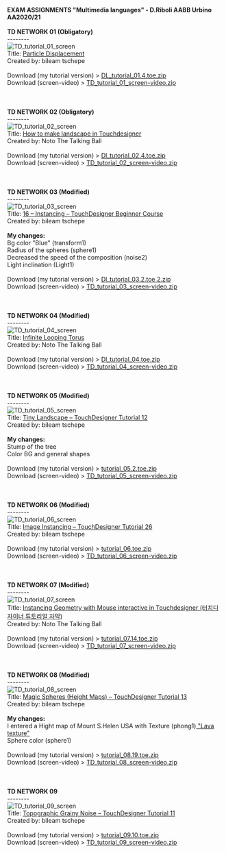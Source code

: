 <strong>EXAM ASSIGNMENTS "Multimedia languages" - D.Riboli AABB Urbino AA2020/21</strong>
<br><br>
</a>
<strong>TD NETWORK 01 (Obligatory)<br></strong>
--------<br>
![TD_tutorial_01_screen](https://user-images.githubusercontent.com/77739462/116430814-79878100-a847-11eb-9bbf-b8f4ca8f5955.png)
<br>
Title: <a href="https://www.youtube.com/watch?v=hbZjgHSCAPI&amp;ab_channel=bileamtschepe">Particle Displacement</a>
<br>Created by: bileam tschepe
<br><br>
Download (my tutorial version) > [DL_tutorial_01.4.toe.zip](https://github.com/daniele-ph/AABB.Urbino.daniele.lisi/files/6393072/DL_tutorial_01.4.toe.zip)
<br>
Download (screen-video) > [TD_tutorial_01_screen-video.zip](https://github.com/daniele-ph/AABB.Urbino.daniele.lisi/files/6393082/TD_tutorial_01_screen-video.zip)
<br><br><br><br>
</a>
<strong>TD NETWORK 02 (Obligatory)</strong><br>
--------<br>
![TD_tutorial_02_screen](https://user-images.githubusercontent.com/77739462/116430735-6674b100-a847-11eb-94f2-8b8441455757.png)
<br>
Title: <a href="https://www.youtube.com/watch?v=Kxng628ejFY&ab_channel=NotoTheTalkingBall">How to make landscape in Touchdesigner</a>
<br>Created by: Noto The Talking Ball
<br><br>
Download (my tutorial version) > [Dl_tutorial_02.4.toe.zip](https://github.com/daniele-ph/AABB.Urbino.daniele.lisi/files/6393091/Dl_tutorial_02.4.toe.zip)
<br>
Download (screen-video) > [TD_tutorial_02_screen-video.zip](https://github.com/daniele-ph/AABB.Urbino.daniele.lisi/files/6393094/TD_tutorial_02_screen-video.zip)
<br><br><br><br>
</a>
<strong>TD NETWORK 03 (Modified)</strong><br>
--------<br>
![TD_tutorial_03_screen](https://user-images.githubusercontent.com/77739462/116430624-4d6c0000-a847-11eb-91b2-17979253be24.png)
<br>
Title: <a href="https://www.youtube.com/watch?v=rYet0SwTYa0&ab_channel=bileamtschepe">16 – Instancing – TouchDesigner Beginner Course</a>
<br>Created by: bileam tschepe
<br><br>
<b>My changes:</b><br>
Bg color "Blue" (transform1)<br>
Radius of the spheres (sphere1)<br>
Decreased the speed of the composition (noise2)<br>
Light inclination (Light1)<br>
<br>
Download (my tutorial version) > [Dl_tutorial_03.2.toe 2.zip](https://github.com/daniele-ph/AABB.Urbino.daniele.lisi/files/6393099/Dl_tutorial_03.2.toe.2.zip)
<br>
Download (screen-video) > [TD_tutorial_03_screen-video.zip](https://github.com/daniele-ph/AABB.Urbino.daniele.lisi/files/6393112/TD_tutorial_03_screen-video.zip)
<br><br><br><br>
</a>
<strong>TD NETWORK 04 (Modified)</strong><br>
--------<br>![TD_tutorial_04_screen](https://user-images.githubusercontent.com/77739462/116429362-1cd79680-a846-11eb-85b3-0f2144a4b532.png)
<br>
Title: <a href="https://www.youtube.com/watch?v=lg6hNhQOtIA&ab_channel=NotoTheTalkingBall">Infinite Looping Torus</a>
<br>
Created by: Noto The Talking Ball 
<br><br>
Download (my tutorial version) > [Dl_tutorial_04.toe.zip](https://github.com/daniele-ph/AABB.Urbino.daniele.lisi/files/6393119/Dl_tutorial_04.toe.zip)
<br>
Download (screen-video) > [TD_tutorial_04_screen-video.zip](https://github.com/daniele-ph/AABB.Urbino.daniele.lisi/files/6393124/TD_tutorial_04_screen-video.zip)
<br><br><br><br>
</a>
<strong>TD NETWORK 05 (Modified)</strong><br>
--------<br>
![TD_tutorial_05_screen](https://user-images.githubusercontent.com/77739462/116429322-121d0180-a846-11eb-8a70-30a075da8c85.png)
<br>
Title: <a href="https://www.youtube.com/watch?v=AO7mqjLj8n4&ab_channel=bileamtschepe">Tiny Landscape – TouchDesigner Tutorial 12</a>
<br>
Created by: bileam tschepe
<br><br>
<b>My changes:</b><br>
Stump of the tree<br>
Color BG and general shapes
<br><br>
Download (my tutorial version) > [tutorial_05.2.toe.zip](https://github.com/daniele-ph/AABB.Urbino.daniele.lisi/files/6393129/tutorial_05.2.toe.zip)
<br>
Download (screen-video) > [TD_tutorial_05_screen-video.zip](https://github.com/daniele-ph/AABB.Urbino.daniele.lisi/files/6393130/TD_tutorial_05_screen-video.zip)
<br><br><br><br>
</a>
<strong>TD NETWORK 06 (Modified)</strong><br>
--------<br>
![TD_tutorial_06_screen](https://user-images.githubusercontent.com/77739462/116429269-0598a900-a846-11eb-8946-9a0f1f39979b.png)
<br>
Title: <a href="https://www.youtube.com/watch?v=dCWUiyBYeho&ab_channel=bileamtschepe">Image Instancing – TouchDesigner Tutorial 26</a>
<br>
Created by: bileam tschepe
<br><br>
Download (my tutorial version) > [tutorial_06.toe.zip](https://github.com/daniele-ph/AABB.Urbino.daniele.lisi/files/6393133/tutorial_06.toe.zip)
<br>
Download (screen-video) > [TD_tutorial_06_screen-video.zip](https://github.com/daniele-ph/AABB.Urbino.daniele.lisi/files/6393137/TD_tutorial_06_screen-video.zip)
<br><br><br><br>
</a>
<strong>TD NETWORK 07 (Modified)</strong><br>
--------<br>
![TD_tutorial_07_screen](https://user-images.githubusercontent.com/77739462/116428294-11d03680-a845-11eb-8374-9f3c80d75bf3.png)
<br>
Title: <a href="https://www.youtube.com/watch?v=SJZIMGg-thY&ab_channel=NotoTheTalkingBall">Instancing Geometry with Mouse interactive in Touchdesigner (터치디자이너 튜토리얼 자막)</a>
<br>
Created by: Noto The Talking Ball
<br><br>
Download (my tutorial version) > [tutorial_07.14.toe.zip](https://github.com/daniele-ph/AABB.Urbino.daniele.lisi/files/6393144/tutorial_07.14.toe.zip)
<br>
Download (screen-video) > [TD_tutorial_07_screen-video.zip](https://github.com/daniele-ph/AABB.Urbino.daniele.lisi/files/6393145/TD_tutorial_07_screen-video.zip)
<br><br><br><br>
</a>
<strong>TD NETWORK 08 (Modified)</strong><br>
--------<br>
![TD_tutorial_08_screen](https://user-images.githubusercontent.com/77739462/116428139-efd6b400-a844-11eb-9c75-c8ce712289d0.png)
<br>
Title: <a href="https://www.youtube.com/watch?v=pEp6XiAf8cA&ab_channel=bileamtschepe">Magic Spheres (Height Maps) – TouchDesigner Tutorial 13</a>
<br>
Created by: bileam tschepe
<br><br>
<b>My changes:</b><br>
I entered a Hight map of Mount S.Helen USA with Texture (phong1)<a href="https://cc0textures.com/view?id=Lava003"> "Lava texture"</a>
<br>Sphere color (sphere1)
<br><br>
Download (my tutorial version) > [tutorial_08.19.toe.zip](https://github.com/daniele-ph/AABB.Urbino.daniele.lisi/files/6393212/tutorial_08.19.toe.zip)
<br>
Download (screen-video) > [TD_tutorial_08_screen-video.zip](https://github.com/daniele-ph/AABB.Urbino.daniele.lisi/files/6393221/TD_tutorial_08_screen-video.zip)
<br><br><br><br>
</a>
<strong>TD NETWORK 09</strong><br>
--------<br>
![TD_tutorial_09_screen](https://user-images.githubusercontent.com/77739462/117011070-c0fd8980-aced-11eb-91fb-39eb3fb2d1f9.png)
<br>
Title: <a href="youtube.com/watch?v=Nkv74W2v-zY&t=575s&ab_channel=bileamtschepe">Topographic Grainy Noise – TouchDesigner Tutorial 11</a>
<br>
Created by: bileam tschepe
<br><br>
Download (my tutorial version) > [tutorial_09.10.toe.zip](https://github.com/daniele-ph/AABB.Urbino.daniele.lisi/files/6421392/tutorial_09.10.toe.zip)
<br>
Download (screen-video) > [TD_tutorial_09_screen-video.zip](https://github.com/daniele-ph/AABB.Urbino.daniele.lisi/files/6421389/TD_tutorial_09_screen-video.zip)
<br><br><br><br>
</a>

